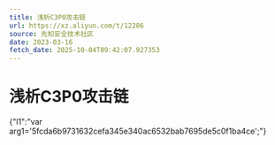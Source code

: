 ```yaml
---
title: 浅析C3P0攻击链
url: https://xz.aliyun.com/t/12286
source: 先知安全技术社区
date: 2023-03-16
fetch_date: 2025-10-04T09:42:07.927353
---
```


# 浅析C3P0攻击链

{"l1":"var arg1='5fcda6b9731632cefa345e340ac6532bab7695de5c0f1ba4ce';"}